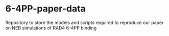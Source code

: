 # 6-4PP-paper-data
Repository to store the models and scripts required to reproduce our paper on NEB simulations of RAD4 6-4PP binding
